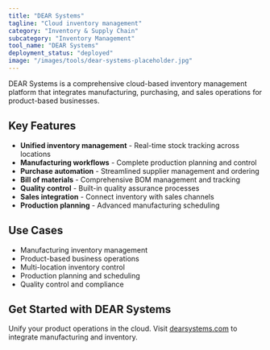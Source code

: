 ```yaml
---
title: "DEAR Systems"
tagline: "Cloud inventory management"
category: "Inventory & Supply Chain"
subcategory: "Inventory Management"
tool_name: "DEAR Systems"
deployment_status: "deployed"
image: "/images/tools/dear-systems-placeholder.jpg"
---
```

DEAR Systems is a comprehensive cloud-based inventory management platform that integrates manufacturing, purchasing, and sales operations for product-based businesses.

## Key Features

- **Unified inventory management** - Real-time stock tracking across locations
- **Manufacturing workflows** - Complete production planning and control
- **Purchase automation** - Streamlined supplier management and ordering
- **Bill of materials** - Comprehensive BOM management and tracking
- **Quality control** - Built-in quality assurance processes
- **Sales integration** - Connect inventory with sales channels
- **Production planning** - Advanced manufacturing scheduling

## Use Cases

- Manufacturing inventory management
- Product-based business operations
- Multi-location inventory control
- Production planning and scheduling
- Quality control and compliance

## Get Started with DEAR Systems

Unify your product operations in the cloud. Visit [dearsystems.com](https://dearsystems.com) to integrate manufacturing and inventory.